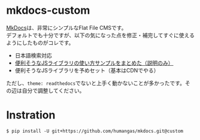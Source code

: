 # mkdocs-custom
[MkDocs](http://www.mkdocs.org/)は、非常にシンプルなFlat File CMSです。  
デフォルトでも十分ですが、以下の気になった点を修正・補完してすぐに使えるようにしたものがコレです。

- 日本語検索対応
- [便利そうなJSライブラリの使い方サンプルをまとめた（説明のみ）](http://humangas.github.io/mkdocs-custom/)
- 便利そうなJSライブラリを予めセット（基本はCDNでやる）

ただし、`theme: readthedocs`でないと上手く動かないことが多かったです。その辺は自分で調整してください。


# Instration
```
$ pip install -U git+https://github.com/humangas/mkdocs.git@custom
```
